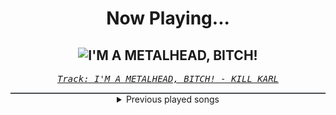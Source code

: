 <div align="center"> 
<h1>Now Playing...</h1>

![I'M A METALHEAD, BITCH!](https://i.scdn.co/image/ab67616d00001e026b3883844a3568b3b1d6f815)
--
_<samp><a href="https://open.spotify.com/track/38ENlrQMSdDpCBZq7T6xcH">Track: I'M A METALHEAD, BITCH! - KILL KARL</a></samp>_

<div style="border: 1px #4B5054 solid"></div>
<details>
  <summary>
    Previous played songs
  </summary>
  <table>
    <thead>
      <tr>
        <th>
          Artist
        </th>
        <th>
          Song
        </th>
        <th>
          Link
        </th>
      </tr>
    </thead>
    <tbody>
      <tr><td>KILL KARL</td><td>I'M A METALHEAD, BITCH!</td><td><a href="https://open.spotify.com/track/38ENlrQMSdDpCBZq7T6xcH">https://open.spotify.com/track/38ENlrQMSdDpCBZq7T6xcH</a></td></tr><tr><td>KILL KARL</td><td>I'M A METALHEAD, BITCH!</td><td><a href="https://open.spotify.com/track/38ENlrQMSdDpCBZq7T6xcH">https://open.spotify.com/track/38ENlrQMSdDpCBZq7T6xcH</a></td></tr><tr><td>Citizen Soldier</td><td>The Liar</td><td><a href="https://open.spotify.com/track/6pcomFzFlxfIYeAxxY73L4">https://open.spotify.com/track/6pcomFzFlxfIYeAxxY73L4</a></td></tr><tr><td>Citizen Soldier</td><td>The Liar</td><td><a href="https://open.spotify.com/track/6pcomFzFlxfIYeAxxY73L4">https://open.spotify.com/track/6pcomFzFlxfIYeAxxY73L4</a></td></tr><tr><td>Citizen Soldier</td><td>The Liar</td><td><a href="https://open.spotify.com/track/6pcomFzFlxfIYeAxxY73L4">https://open.spotify.com/track/6pcomFzFlxfIYeAxxY73L4</a></td></tr><tr><td>Shiro SAGISU</td><td>Worthy of Respect - vocalise</td><td><a href="https://open.spotify.com/track/45JuhZRX44sNd0j0akmQ98">https://open.spotify.com/track/45JuhZRX44sNd0j0akmQ98</a></td></tr><tr><td>izzy reign</td><td>Broken by Design</td><td><a href="https://open.spotify.com/track/4aByH1J9Nz5JooEzIE10pZ">https://open.spotify.com/track/4aByH1J9Nz5JooEzIE10pZ</a></td></tr><tr><td>NOTHING MORE</td><td>HOUSE ON SAND (feat. Eric V. of I Prevail)</td><td><a href="https://open.spotify.com/track/7su938XEBoz7xlyepOQCYE">https://open.spotify.com/track/7su938XEBoz7xlyepOQCYE</a></td></tr><tr><td>Windwaker</td><td>Arcane</td><td><a href="https://open.spotify.com/track/6opPm7ldduOxXQuml8HMTK">https://open.spotify.com/track/6opPm7ldduOxXQuml8HMTK</a></td></tr><tr><td>From Fall to Spring</td><td>CONTROL</td><td><a href="https://open.spotify.com/track/0rFXijANK5krCvAksjJEqu">https://open.spotify.com/track/0rFXijANK5krCvAksjJEqu</a></td></tr><tr><td>Dynazty</td><td>Mystery</td><td><a href="https://open.spotify.com/track/0618ICAqYDUfqQZLTi3d5Z">https://open.spotify.com/track/0618ICAqYDUfqQZLTi3d5Z</a></td></tr><tr><td>STARSET</td><td>DEGENERATE</td><td><a href="https://open.spotify.com/track/2Kixa44bjfoT3SYJ2DP3u7">https://open.spotify.com/track/2Kixa44bjfoT3SYJ2DP3u7</a></td></tr><tr><td>Everrest</td><td>Suffocate</td><td><a href="https://open.spotify.com/track/3LPDMyrCyaoVXJsadgoFae">https://open.spotify.com/track/3LPDMyrCyaoVXJsadgoFae</a></td></tr><tr><td>Windwaker</td><td>Infinity</td><td><a href="https://open.spotify.com/track/6i3QWndoulZjTQveysYQmz">https://open.spotify.com/track/6i3QWndoulZjTQveysYQmz</a></td></tr><tr><td>Jinjer</td><td>Kafka</td><td><a href="https://open.spotify.com/track/1WKkLAAjwG2532kWAzhqim">https://open.spotify.com/track/1WKkLAAjwG2532kWAzhqim</a></td></tr><tr><td>Windwaker</td><td>Tabula Rasa</td><td><a href="https://open.spotify.com/track/5ORLp3QJwHvE0Ezfi2HCqI">https://open.spotify.com/track/5ORLp3QJwHvE0Ezfi2HCqI</a></td></tr><tr><td>Killswitch Engage</td><td>Requiem</td><td><a href="https://open.spotify.com/track/25MvjrFM8C6wyCPuQE39TR">https://open.spotify.com/track/25MvjrFM8C6wyCPuQE39TR</a></td></tr><tr><td>Jinjer</td><td>Duél</td><td><a href="https://open.spotify.com/track/4f1vdEOLraUCsdJzlqxIbR">https://open.spotify.com/track/4f1vdEOLraUCsdJzlqxIbR</a></td></tr><tr><td>STARSET</td><td>Dystopia</td><td><a href="https://open.spotify.com/track/5Uonw8U3qItr4oMkArNqU0">https://open.spotify.com/track/5Uonw8U3qItr4oMkArNqU0</a></td></tr><tr><td>Architects</td><td>Blackhole</td><td><a href="https://open.spotify.com/track/3sYUfVmIK2D1WanlDtgWgf">https://open.spotify.com/track/3sYUfVmIK2D1WanlDtgWgf</a></td></tr>
    </tbody>
  </table>
</details>

</div>

